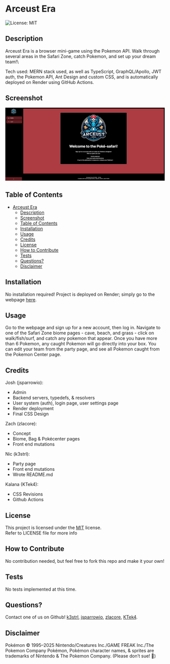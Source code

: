 # Arceust Era

  ![License: MIT](https://img.shields.io/badge/License-MIT-yellow.svg)

## Description

  Arceust Era is a browser mini-game using the Pokemon API. Walk through several areas in the Safari Zone, catch Pokemon, and set up your dream team!\

  Tech used: MERN stack used, as well as TypeScript, GraphQL/Apollo, JWT auth, the Pokemon API, Ant Design and custom CSS, and is automatically deployed on Render using GitHub Actions.

## Screenshot

  <img src="./assets/aess.png" alt="screenshot">

## Table of Contents

- [Arceust Era](#arceust-era)
  - [Description](#description)
  - [Screenshot](#screenshot)
  - [Table of Contents](#table-of-contents)
  - [Installation](#installation)
  - [Usage](#usage)
  - [Credits](#credits)
  - [License](#license)
  - [How to Contribute](#how-to-contribute)
  - [Tests](#tests)
  - [Questions?](#questions)
  - [Disclaimer](#disclaimer)

## Installation

No installation required! Project is deployed on Render; simply go to the webpage [here](https://arceust-era.onrender.com/).

## Usage

Go to the webpage and sign up for a new account, then log in. Navigate to one of the Safari Zone biome pages - cave, beach, and grass - click on walk/fish/surf, and catch any pokemon that appear. Once you have more than 6 Pokemon, any caught Pokemon will go directly into your box. You can edit your team from the party page, and see all Pokemon caught from the  Pokemon Center page.

## Credits

Josh (jsparrowio):
<ul>
  <li>Admin</li>
  <li>Backend servers, typedefs, & resolvers</li>
  <li>User system (auth), login page, user settings page</li>
  <li>Render deployment</li>
  <li>Final CSS Design</li>
</ul>
Zach (zlacore):
<ul>
  <li>Concept</li>
  <li>Biome, Bag & Pokécenter pages</li>
  <li>Front end mutations</li>
</ul>
Nic (k3strl):
<ul>
  <li>Party page</li>
  <li>Front end mutations</li>
  <li>Wrote README.md</li>
</ul>
Kalana (KTek4):
<ul>
  <li>CSS Revisions</li>
  <li>Github Actions</li>
</ul>

## License

This project is licensed under the [MIT](https://opensource.org/licenses/MIT) license.\
Refer to LICENSE file for more info

## How to Contribute

No contribution needed, but feel free to fork this repo and make it your own!

## Tests

No tests implemented at this time.

## Questions?

Contact one of us on Github!
[k3strl](https://github.com/k3strl), [jsparrowio](https://github.com/jsparrowio), [zlacore](https://github.com/zlacore), [KTek4](https://github.com/KTek4).

## Disclaimer

Pokémon © 1995–2025 Nintendo/Creatures Inc./GAME FREAK Inc./The Pokemon Company Pokémon, Pokémon character names, & sprites are trademarks of Nintendo & The Pokemon Company. (Please don’t sue! 👀)
